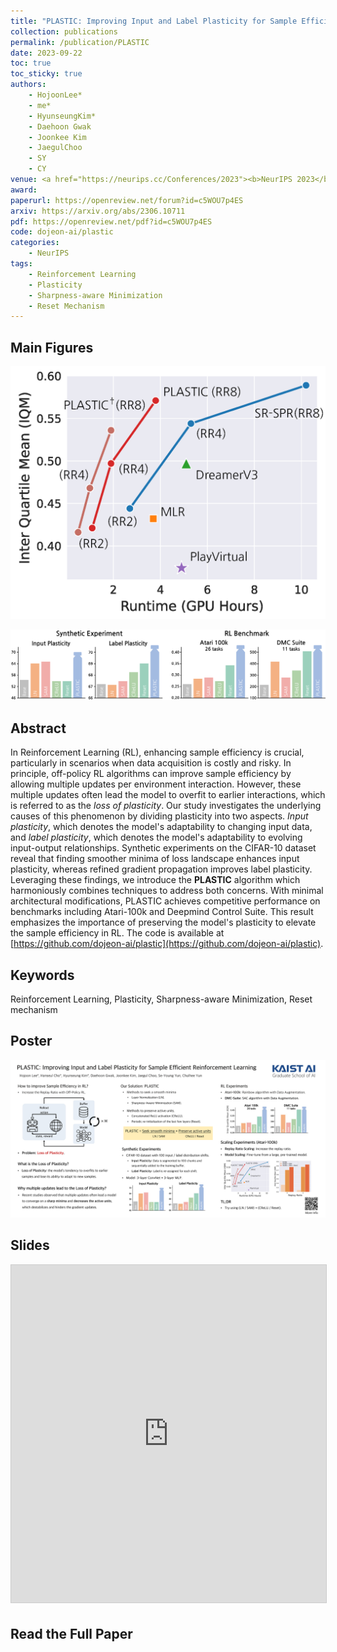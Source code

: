 ```yaml
---
title: "PLASTIC: Improving Input and Label Plasticity for Sample Efficient Reinforcement Learning"
collection: publications
permalink: /publication/PLASTIC
date: 2023-09-22
toc: true
toc_sticky: true
authors:
    - HojoonLee*
    - me*
    - HyunseungKim*
    - Daehoon Gwak
    - Joonkee Kim
    - JaegulChoo
    - SY
    - CY
venue: <a href="https://neurips.cc/Conferences/2023"><b>NeurIPS 2023</b></a>
award: 
paperurl: https://openreview.net/forum?id=c5WOU7p4ES
arxiv: https://arxiv.org/abs/2306.10711
pdf: https://openreview.net/pdf?id=c5WOU7p4ES
code: dojeon-ai/plastic
categories: 
    - NeurIPS
tags:
    - Reinforcement Learning
    - Plasticity
    - Sharpness-aware Minimization
    - Reset Mechanism
---
```

<!-- markdownlint-disable MD033 -->

## Main Figures

![plastic_benchmark](../assets/img/plastic/SOTA_IQM.png)
  
![plastic_sota](../assets/img/plastic/intro_figure.png)

## Abstract

In Reinforcement Learning (RL), enhancing sample efficiency is crucial, particularly in scenarios when data acquisition is costly and risky.
In principle, off-policy RL algorithms can improve sample efficiency by allowing multiple updates per environment interaction.
However, these multiple updates often lead the model to overfit to earlier interactions, which is referred to as the *loss of plasticity*.
Our study investigates the underlying causes of this phenomenon by dividing plasticity into two aspects. *Input plasticity*, which denotes the model's adaptability to changing input data, and *label plasticity*, which denotes the model's adaptability to evolving input-output relationships.
Synthetic experiments on the CIFAR-10 dataset reveal that finding smoother minima of loss landscape enhances input plasticity, whereas refined gradient propagation improves label plasticity.
Leveraging these findings, we introduce the **PLASTIC** algorithm which harmoniously combines techniques to address both concerns.
With minimal architectural modifications, PLASTIC achieves competitive performance on benchmarks including Atari-100k and Deepmind Control Suite.
This result emphasizes the importance of preserving the model's plasticity to elevate the sample efficiency in RL.
The code is available at [https://github.com/dojeon-ai/plastic](https://github.com/dojeon-ai/plastic).

## Keywords

Reinforcement Learning, Plasticity, Sharpness-aware Minimization, Reset mechanism

## Poster

![PLASTIC_poster](../assets/img/plastic/plastic_poster.png)

## Slides

<iframe src="https://www.slideshare.net/slideshow/embed_code/key/ee0qzvaq7Y7jeU" width="960" height="540" frameborder="0" marginwidth="0" marginheight="0" scrolling="no" style="border:1px solid #CCC; border-width:1px; margin-bottom:5px; max-width: 100%;" allowfullscreen> </iframe> <div style="margin-bottom:5px"> </div>

## Read the Full Paper

<object data="{{ page.pdf }}" width="960" height="1000" type='application/pdf'></object>
